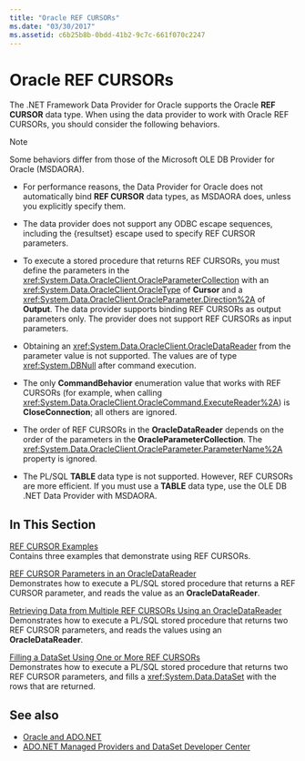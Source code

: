 ```yaml
---
title: "Oracle REF CURSORs"
ms.date: "03/30/2017"
ms.assetid: c6b25b8b-0bdd-41b2-9c7c-661f070c2247
---
```

# Oracle REF CURSORs
The .NET Framework Data Provider for Oracle supports the Oracle **REF CURSOR** data type. When using the data provider to work with Oracle REF CURSORs, you should consider the following behaviors.  
  
> [!NOTE]
> Some behaviors differ from those of the Microsoft OLE DB Provider for Oracle (MSDAORA).  
  
- For performance reasons, the Data Provider for Oracle does not automatically bind **REF CURSOR** data types, as MSDAORA does, unless you explicitly specify them.  
  
- The data provider does not support any ODBC escape sequences, including the {resultset} escape used to specify REF CURSOR parameters.  
  
- To execute a stored procedure that returns REF CURSORs, you must define the parameters in the <xref:System.Data.OracleClient.OracleParameterCollection> with an <xref:System.Data.OracleClient.OracleType> of **Cursor** and a <xref:System.Data.OracleClient.OracleParameter.Direction%2A> of **Output**. The data provider supports binding REF CURSORs as output parameters only. The provider does not support REF CURSORs as input parameters.  
  
- Obtaining an <xref:System.Data.OracleClient.OracleDataReader> from the parameter value is not supported. The values are of type <xref:System.DBNull> after command execution.  
  
- The only **CommandBehavior** enumeration value that works with REF CURSORs (for example, when calling <xref:System.Data.OracleClient.OracleCommand.ExecuteReader%2A>) is **CloseConnection**; all others are ignored.  
  
- The order of REF CURSORs in the **OracleDataReader** depends on the order of the parameters in the **OracleParameterCollection**. The <xref:System.Data.OracleClient.OracleParameter.ParameterName%2A> property is ignored.  
  
- The PL/SQL **TABLE** data type is not supported. However, REF CURSORs are more efficient. If you must use a **TABLE** data type, use the OLE DB .NET Data Provider with MSDAORA.  
  
## In This Section  
 [REF CURSOR Examples](ref-cursor-examples.md)  
 Contains three examples that demonstrate using REF CURSORs.  
  
 [REF CURSOR Parameters in an OracleDataReader](ref-cursor-parameters-in-an-oracledatareader.md)  
 Demonstrates how to execute a PL/SQL stored procedure that returns a REF CURSOR parameter, and reads the value as an **OracleDataReader**.  
  
 [Retrieving Data from Multiple REF CURSORs Using an OracleDataReader](retrieving-data-from-multiple-ref-cursors.md)  
 Demonstrates how to execute a PL/SQL stored procedure that returns two REF CURSOR parameters, and reads the values using an **OracleDataReader**.  
  
 [Filling a DataSet Using One or More REF CURSORs](filling-a-dataset-using-one-or-more-ref-cursors.md)  
 Demonstrates how to execute a PL/SQL stored procedure that returns two REF CURSOR parameters, and fills a <xref:System.Data.DataSet> with the rows that are returned.  
  
## See also

- [Oracle and ADO.NET](oracle-and-adonet.md)
- [ADO.NET Managed Providers and DataSet Developer Center](https://go.microsoft.com/fwlink/?LinkId=217917)
